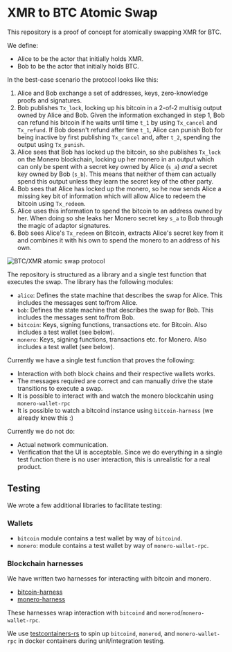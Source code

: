 XMR to BTC Atomic Swap
======================

This repository is a proof of concept for atomically swapping XMR for BTC.

We define:

- Alice to be the actor that initially holds XMR.
- Bob to be the actor that initially holds BTC.

In the best-case scenario the protocol looks like this:

1. Alice and Bob exchange a set of addresses, keys, zero-knowledge proofs and signatures.
2. Bob publishes `Tx_lock`, locking up his bitcoin in a 2-of-2 multisig output owned by Alice and Bob.
Given the information exchanged in step 1, Bob can refund his bitcoin if he waits until time `t_1` by using `Tx_cancel` and `Tx_refund`.
If Bob doesn't refund after time `t_1`, Alice can punish Bob for being inactive by first publishing `Tx_cancel` and, after `t_2`, spending the output using `Tx_punish`.
3. Alice sees that Bob has locked up the bitcoin, so she publishes `Tx_lock` on the Monero blockchain, locking up her monero in an output which can only be spent with a secret key owned by Alice (`s_a`) *and* a secret key owned by Bob (`s_b`).
This means that neither of them can actually spend this output unless they learn the secret key of the other party.
4. Bob sees that Alice has locked up the monero, so he now sends Alice a missing key bit of information which will allow Alice to redeem the bitcoin using `Tx_redeem`.
5. Alice uses this information to spend the bitcoin to an address owned by her.
When doing so she leaks her Monero secret key `s_a` to Bob through the magic of adaptor signatures.
6. Bob sees Alice's `Tx_redeem` on Bitcoin, extracts Alice's secret key from it and combines it with his own to spend the monero to an address of his own.

![BTC/XMR atomic swap protocol](https://github.com/comit-network/xmr-btc-swap/blob/readme/BTC_XMR_atomic_swap_protocol.svg)

The repository is structured as a library and a single test function that executes the swap.
The library has the following modules:

- `alice`: Defines the state machine that describes the swap for Alice.
This includes the messages sent to/from Alice.
- `bob`: Defines the state machine that describes the swap for Bob.
This includes the messages sent to/from Bob.
- `bitcoin`: Keys, signing functions, transactions etc. for Bitcoin.
Also includes a test wallet (see below).
- `monero`: Keys, signing functions, transactions etc. for Monero.
Also includes a test wallet (see below).

Currently we have a single test function that proves the following:

- Interaction with both block chains and their respective wallets works.
- The messages required are correct and can manually drive the state transitions to execute a swap.
- It is possible to interact with and watch the monero blockcahin using `monero-wallet-rpc`
- It is possible to watch a bitcoind instance using `bitcoin-harness` (we already knew this :)

Currently we do not do:

- Actual network communication.
- Verification that the UI is acceptable.
Since we do everything in a single test function there is no user interaction, this is unrealistic for a real product.
  

## Testing

We wrote a few additional libraries to facilitate testing:

### Wallets

- `bitcoin` module contains a test wallet by way of `bitcoind`.
- `monero`: module contains a test wallet by way of `monero-wallet-rpc`.
  
### Blockchain harnesses

We have written two harnesses for interacting with bitcoin and monero.

- [bitcoin-harness](https://github.com/coblox/bitcoin-harness-rs)
- [monero-harness](https://github.com/comit-network/xmr-btc-swap/tree/master/monero-harness)

These harnesses wrap interaction with `bitcoind` and `monerod`/`monero-wallet-rpc`.

We use [testcontainers-rs](https://github.com/testcontainers/testcontainers-rs) to spin up `bitcoind`, `monerod`, and `monero-wallet-rpc` in docker containers during unit/integration testing.


